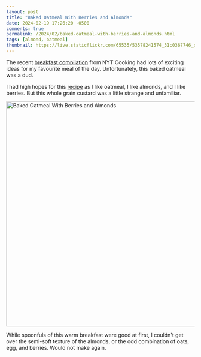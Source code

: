 ```yaml
---
layout: post
title: "Baked Oatmeal With Berries and Almonds"
date: 2024-02-19 17:26:20 -0500
comments: true
permalink: /2024/02/baked-oatmeal-with-berries-and-almonds.html
tags: [almond, oatmeal]
thumbnail: https://live.staticflickr.com/65535/53578241574_31c0367746_q.jpg
---
```


The recent [breakfast compilation](https://www.nytimes.com/article/best-breakfast-recipes.html) 
from NYT Cooking had lots of exciting ideas for my favourite meal of
the day. Unfortunately, this baked oatmeal was a dud.

I had high hopes for this [recipe](https://cooking.nytimes.com/recipes/1018672-baked-oatmeal-with-berries-and-almonds) 
as I like oatmeal, I like almonds, and I like berries. But 
this whole grain custard was a little strange and unfamiliar.

<a data-flickr-embed="true" href="https://www.flickr.com/photos/gnuf/53578241574/in/dateposted/" title="Baked Oatmeal With Berries and Almonds"><img src="https://live.staticflickr.com/65535/53578241574_31c0367746_c.jpg" width="800" height="600" alt="Baked Oatmeal With Berries and Almonds"/></a><script async src="//embedr.flickr.com/assets/client-code.js" charset="utf-8"></script>

While spoonfuls of this warm breakfast were good at first, I couldn't
get over the semi-soft texture of the almonds, or the odd combination
of oats, egg, and berries. Would not make again.
